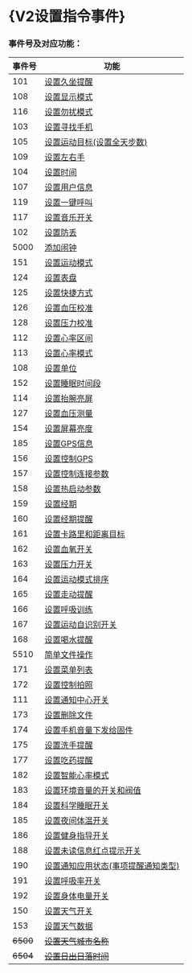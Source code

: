# {V2设置指令事件}


### 事件号及对应功能：

| 事件号   | 功能                                                         |
| -------- | ------------------------------------------------------------ |
| 101      | [设置久坐提醒](./IDOSetLongSitReminder.md)                   |
| 108      | [设置显示模式](./IDOSetDisplayMode.md)                       |
| 116      | [设置勿扰模式](./IDOSetDoNotDisturb.md)                      |
| 103      | [设置寻找手机](./IDOSetFindPhone.md)                         |
| 105      | [设置运动目标(设置全天步数)](./IDOSetSportGoal.md)           |
| 109      | [设置左右手](./IDOSetHand.md)                                |
| 104      | [设置时间](./IDOSetTime.md)                                  |
| 107      | [设置用户信息](./IDOSetUserInfo.md)                          |
| 119      | [设置一键呼叫](./IDOOneKeySOS.md)                            |
| 117      | [设置音乐开关](./IDOSetMusicONOFF.md)                        |
| 102      | [设置防丢](./IDOSetLostFind.md)                              |
| 5000     | [添加闹钟](./IDOSetAlarm.md)                                 |
| 151      | [设置运动模式](./IDOSetSportMode.md)                         |
| 124      | [设置表盘](./IDOSetWatchDial.md)                             |
| 125      | [设置快捷方式](./IDOSetShortcut.md)                          |
| 126      | [设置血压校准](./IDOSetBpCal.md)                             |
| 128      | [设置压力校准](./IDOSetStressCal.md)                         |
| 112      | [设置心率区间](./IDOSetHRInterval.md)                        |
| 113      | [设置心率模式](./IDOSetHRMode.md)                            |
| 108      | [设置单位](./IDOSetUint.md)                                  |
| 152      | [设置睡眠时间段](./IDOSetSleepPeriod.md)                     |
| 114      | [设置抬腕亮屏](./IDOSetUpHandGesture.md)                     |
| 127      | [设置血压测量](./IDOSetBpMeasure.md)                         |
| 154      | [设置屏幕亮度](./IDOSetScreenBrightness.md)                  |
| 185      | [设置GPS信息](./IDOSetConfigGPS.md)                          |
| 156      | [设置控制GPS](./IDOSetControlGPS.md)                         |
| 157      | [设置控制连接参数](./IDOSetConnectParam.md)                  |
| 158      | [设置热启动参数](./IDOSetHotStartParam.md)                   |
| 159      | [设置经期](./IDOSetMenstruation.md)                          |
| 160      | [设置经期提醒](./IDOSetMenstruationRemind.md)                |
| 161      | [设置卡路里和距离目标](./IDOSetCalorieDistanceGoal.md)       |
| 162      | [设置血氧开关](./IDOSetSp02Data.md)                          |
| 163      | [设置压力开关](./IDOSetPressure.md)                          |
| 164      | [设置运动模式排序](./IDOSetSportModeSort.md)                 |
| 165      | [设置走动提醒](./IDOSetWalkReminder.md)                      |
| 166      | [设置呼吸训练](./IDOSetBreatheTrain.md)                      |
| 167      | [设置运动自识别开关](./IDOSetActivitySwitch.md)              |
| 168      | [设置喝水提醒](./IDOSetDrinkWaterReminder.md)                |
| 5510     | [简单文件操作](./IDOSetSimpleFileOperations.md)              |
| 171      | [设置菜单列表](./IDOSetMenuList.md)                          |
| 172      | [设置控制拍照](./IDOSetTakePicture.md)                       |
| 111      | [设置通知中心开关](./IDOSetNotice.md)                        |
| 173      | [设置删除文件](./IDOSetClearOperations.md)                   |
| 174      | [设置手机音量下发给固件](./IDOSetBleVoice.md)                |
| 175      | [设置洗手提醒](./IDOSetHandWashingReminder.md)               |
| 177      | [设置吃药提醒](./IDOSetTakingMedicineReminder.md)            |
| 182      | [设置智能心率模式](./IDOSetHRModeSmart.md)                   |
| 183      | [设置环境音量的开关和阀值](./IDOSetNoise.md)                 |
| 184      | [设置科学睡眠开关](./IDOSetScientificSleepSwitch.md)         |
| 185      | [设置夜间体温开关](./IDOSetTemperatureSwitch.md)             |
| 186      | [设置健身指导开关](./IDOSetFitnessGuidance.md)               |
| 188      | [设置未读信息红点提示开关](./IDOSetUnreadAppReminder.md)     |
| 190      | [设置通知应用状态(事项提醒通知类型)](./IDOSetNotificationStatus.md) |
| 191      | [设置呼吸率开关](./IDOSetRespiRateONOFF.md)                  |
| 192      | [设置身体电量开关](./IDOSetBodyPowerONOFF.md)                |
| 150      | [设置天气开关](./IDOSetWeatherSwitch.md)                     |
| 153      | [设置天气数据](./IDOSetWeatcherData.md)                      |
| ~~6500~~ | ~~[设置天气城市名称](./IDOSetWeatcherCityName.md)~~          |
| ~~6504~~ | ~~[设置日出日落时间](./IDOSetWeatcherSunTime.md)~~           |

